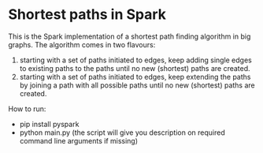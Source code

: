 # Shortest paths in Spark

This is the Spark implementation of a shortest path finding algorithm in big graphs.
The algorithm comes in two flavours:
1. starting with a set of paths initiated to edges, keep adding single edges to existing paths to the paths until no new (shortest) paths are created.
2. starting with a set of paths initiated to edges, keep extending the paths by joining a path with all possible paths until no new (shortest) paths are created.

How to run:
- pip install pyspark
- python main.py (the script will give you description on required command line arguments if missing)
